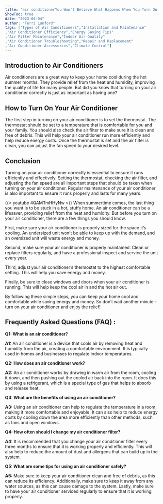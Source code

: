 ```yaml
---
title: "air conditionerYou Won't Believe What Happens When You Turn On Your Air Conditioner - Here's How to Do It Right!"
ShowToc: true 
date: "2023-04-04"
author: "Terri Lunford" 
tags: ["Types of Air Conditioners","Installation and Maintenance"
,"Air Conditioner Efficiency","Energy Saving Tips"
,"Air Filter Maintenance","Indoor Air Quality"
,"Air Conditioner Troubleshooting","Repair and Replacement"
,"Air Conditioner Accessories","Climate Control"]
---
```

## Introduction to Air Conditioners

Air conditioners are a great way to keep your home cool during the hot summer months. They provide relief from the heat and humidity, improving the quality of life for many people. But did you know that turning on your air conditioner correctly is just as important as having one?

## How to Turn On Your Air Conditioner

The first step in turning on your air conditioner is to set the thermostat. The thermostat should be set to a temperature that is comfortable for you and your family. You should also check the air filter to make sure it is clean and free of debris. This will help your air conditioner run more efficiently and help reduce energy costs. Once the thermostat is set and the air filter is clean, you can adjust the fan speed to your desired level.

## Conclusion

Turning on your air conditioner correctly is essential to ensure it runs efficiently and effectively. Setting the thermostat, checking the air filter, and adjusting the fan speed are all important steps that should be taken when turning on your air conditioner. Regular maintenance of your air conditioner is also important to ensure it runs properly and lasts for many years.

{{< youtube 4QAMTmHHyNw >}} 
When summertime comes, the last thing you want is to be stuck in a hot, stuffy home. An air conditioner can be a lifesaver, providing relief from the heat and humidity. But before you turn on your air conditioner, there are a few things you should know.

First, make sure your air conditioner is properly sized for the space it’s cooling. An undersized unit won’t be able to keep up with the demand, and an oversized unit will waste energy and money.

Second, make sure your air conditioner is properly maintained. Clean or replace filters regularly, and have a professional inspect and service the unit every year.

Third, adjust your air conditioner’s thermostat to the highest comfortable setting. This will help you save energy and money.

Finally, be sure to close windows and doors when your air conditioner is running. This will help keep the cool air in and the hot air out.

By following these simple steps, you can keep your home cool and comfortable while saving energy and money. So don’t wait another minute - turn on your air conditioner and enjoy the relief!

## Frequently Asked Questions (FAQ) :
**Q1: What is an air conditioner?**

**A1:** An air conditioner is a device that cools air by removing heat and humidity from the air, creating a comfortable environment. It is typically used in homes and businesses to regulate indoor temperatures. 

**Q2: How does an air conditioner work?**

**A2:** An air conditioner works by drawing in warm air from the room, cooling it down, and then pushing out the cooled air back into the room. It does this by using a refrigerant, which is a special type of gas that helps to absorb and release heat. 

**Q3: What are the benefits of using an air conditioner?**

**A3:** Using an air conditioner can help to regulate the temperature in a room, making it more comfortable and enjoyable. It can also help to reduce energy costs by cooling down the area more efficiently than other methods, such as fans and open windows. 

**Q4: How often should I change my air conditioner filter?**

**A4:** It is recommended that you change your air conditioner filter every three months to ensure that it is working properly and efficiently. This will also help to reduce the amount of dust and allergens that can build up in the system. 

**Q5: What are some tips for using an air conditioner safely?**

**A5:** Make sure to keep your air conditioner clean and free of debris, as this can reduce its efficiency. Additionally, make sure to keep it away from any water sources, as this can cause damage to the system. Lastly, make sure to have your air conditioner serviced regularly to ensure that it is working properly.






